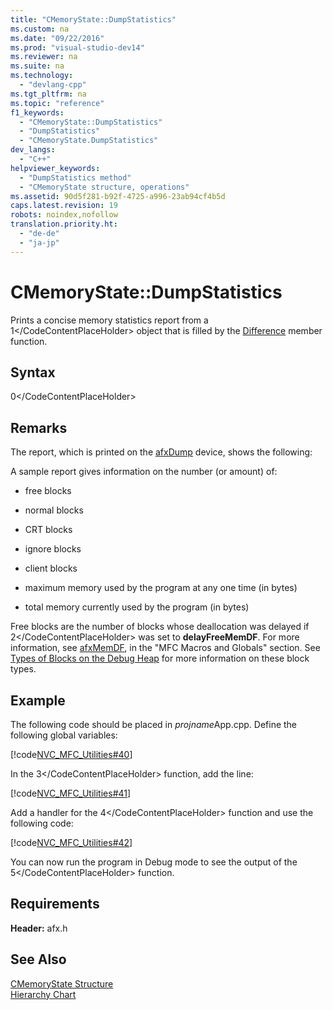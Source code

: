 ```yaml
---
title: "CMemoryState::DumpStatistics"
ms.custom: na
ms.date: "09/22/2016"
ms.prod: "visual-studio-dev14"
ms.reviewer: na
ms.suite: na
ms.technology: 
  - "devlang-cpp"
ms.tgt_pltfrm: na
ms.topic: "reference"
f1_keywords: 
  - "CMemoryState::DumpStatistics"
  - "DumpStatistics"
  - "CMemoryState.DumpStatistics"
dev_langs: 
  - "C++"
helpviewer_keywords: 
  - "DumpStatistics method"
  - "CMemoryState structure, operations"
ms.assetid: 90d5f281-b92f-4725-a996-23ab94cf4b5d
caps.latest.revision: 19
robots: noindex,nofollow
translation.priority.ht: 
  - "de-de"
  - "ja-jp"
---
```

# CMemoryState::DumpStatistics
Prints a concise memory statistics report from a <CodeContentPlaceHolder>1\</CodeContentPlaceHolder> object that is filled by the [Difference](../vs140/cmemorystate--difference.md) member function.  
  
## Syntax  
  
<CodeContentPlaceHolder>0\</CodeContentPlaceHolder>  
## Remarks  
 The report, which is printed on the [afxDump](../vs140/afxdump--cdumpcontext-in-mfc-.md) device, shows the following:  
  
 A sample report gives information on the number (or amount) of:  
  
-   free blocks  
  
-   normal blocks  
  
-   CRT blocks  
  
-   ignore blocks  
  
-   client blocks  
  
-   maximum memory used by the program at any one time (in bytes)  
  
-   total memory currently used by the program (in bytes)  
  
 Free blocks are the number of blocks whose deallocation was delayed if <CodeContentPlaceHolder>2\</CodeContentPlaceHolder> was set to **delayFreeMemDF**. For more information, see [afxMemDF](../vs140/afxmemdf.md), in the "MFC Macros and Globals" section. See [Types of Blocks on the Debug Heap](assetId:///db2e7f62-0679-4b39-a23f-26f2c2f407c5) for more information on these block types.  
  
## Example  
 The following code should be placed in *projname*App.cpp. Define the following global variables:  
  
 [!code[NVC_MFC_Utilities#40](../vs140/codesnippet/CPP/cmemorystate--dumpstatistics_1.cpp)]  
  
 In the <CodeContentPlaceHolder>3\</CodeContentPlaceHolder> function, add the line:  
  
 [!code[NVC_MFC_Utilities#41](../vs140/codesnippet/CPP/cmemorystate--dumpstatistics_2.cpp)]  
  
 Add a handler for the <CodeContentPlaceHolder>4\</CodeContentPlaceHolder> function and use the following code:  
  
 [!code[NVC_MFC_Utilities#42](../vs140/codesnippet/CPP/cmemorystate--dumpstatistics_3.cpp)]  
  
 You can now run the program in Debug mode to see the output of the <CodeContentPlaceHolder>5\</CodeContentPlaceHolder> function.  
  
## Requirements  
 **Header:** afx.h  
  
## See Also  
 [CMemoryState Structure](../vs140/cmemorystate-structure.md)   
 [Hierarchy Chart](../vs140/hierarchy-chart.md)
